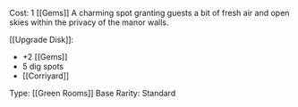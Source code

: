 Cost: 1 [[Gems]]
A charming spot granting guests a bit of fresh air and open skies within the privacy of the manor walls.

[[Upgrade Disk]]:
- +2 [[Gems]]
- 5 dig spots
- [[Corriyard]]

Type: [[Green Rooms]]
Base Rarity: Standard